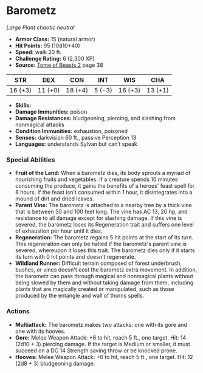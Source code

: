 # Barometz

*Large* *Plant* *chaotic neutral*

- **Armor Class:** 15 (natural armor)
- **Hit Points:** 95 (10d10+40)
- **Speed:** walk 20 ft.
- **Challenge Rating:** 6 (2,300 XP)
- **Source:** [Tome of Beasts 2](https://koboldpress.com/kpstore/product/tome-of-beasts-2-for-5th-edition) page 38

| STR | DEX | CON | INT | WIS | CHA |
| --- | --- | --- | --- | --- | --- |
| 16 (+3) | 11 (+0) | 18 (+4) | 5 (-3) | 16 (+3) | 13 (+1) |

- **Skills:** 
- **Damage Immunities:** poison
- **Damage Resistances:** bludgeoning, piercing, and slashing from nonmagical attacks
- **Condition Immunities:** exhaustion, poisoned
- **Senses:** darkvision 60 ft., passive Perception 13
- **Languages:** understands Sylvan but can’t speak

### Special Abilities

- **Fruit of the Land:** When a barometz dies, its body sprouts a myriad of nourishing fruits and vegetables. If a creature spends 10 minutes consuming the produce, it gains the benefits of a heroes' feast spell for 8 hours. If the feast isn't consumed within 1 hour, it disintegrates into a mound of dirt and dried leaves.
- **Parent Vine:** The barometz is attached to a nearby tree by a thick vine that is between 50 and 100 feet long. The vine has AC 13, 20 hp, and resistance to all damage except for slashing damage. If this vine is severed, the barometz loses its Regeneration trait and suffers one level of exhaustion per hour until it dies.
- **Regeneration:** The barometz regains 5 hit points at the start of its turn. This regeneration can only be halted if the barometz's parent vine is severed, whereupon it loses this trait. The barometz dies only if it starts its turn with 0 hit points and doesn't regenerate.
- **Wildland Runner:** Difficult terrain composed of forest underbrush, bushes, or vines doesn't cost the barometz extra movement. In addition, the barometz can pass through magical and nonmagical plants without being slowed by them and without taking damage from them, including plants that are magically created or manipulated, such as those produced by the entangle and wall of thorns spells.

### Actions

- **Multiattack:** The barometz makes two attacks: one with its gore and one with its hooves.
- **Gore:** Melee Weapon Attack: +6 to hit, reach 5 ft., one target. Hit: 14 (2d10 + 3) piercing damage. If the target is Medium or smaller, it must succeed on a DC 14 Strength saving throw or be knocked prone.
- **Hooves:** Melee Weapon Attack: +6 to hit, reach 5 ft., one target. Hit: 12 (2d8 + 3) bludgeoning damage.



